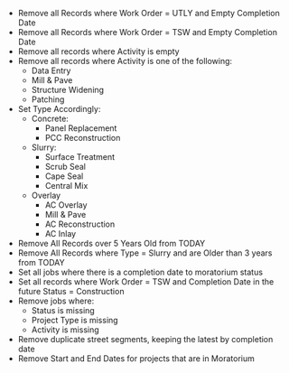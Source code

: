 * Remove all Records where Work Order = UTLY and Empty Completion Date
* Remove all Records where Work Order = TSW and Empty Completion Date
* Remove all records where Activity is empty
* Remove all records where Activity is one of the following:
    * Data Entry
    * Mill & Pave
    * Structure Widening
    * Patching
* Set Type Accordingly:
    * Concrete:
        * Panel Replacement
        * PCC Reconstruction
    * Slurry:
        * Surface Treatment
        * Scrub Seal
        * Cape Seal
        * Central Mix
    * Overlay
        * AC Overlay
        * Mill & Pave
        * AC Reconstruction
        * AC Inlay
* Remove All Records over 5 Years Old from TODAY
* Remove All Records where Type = Slurry and are Older than 3 years from TODAY
* Set all jobs where there is a completion date to moratorium status
* Set all records where Work Order = TSW and Completion Date in the future Status = Construction
* Remove jobs where:
    * Status is missing
    * Project Type is missing
    * Activity is missing
* Remove duplicate street segments, keeping the latest by completion date
* Remove Start and End Dates for projects that are in Moratorium

